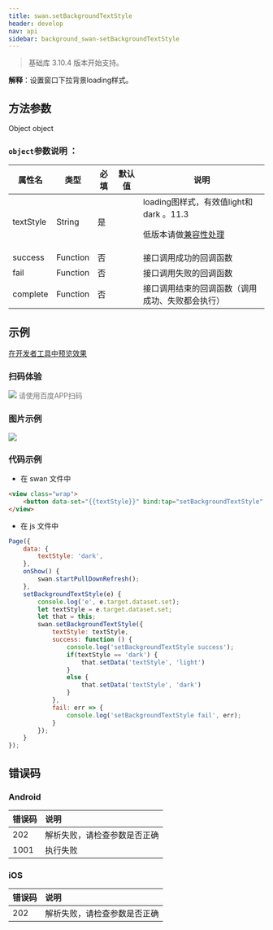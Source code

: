 ```yaml
---
title: swan.setBackgroundTextStyle
header: develop
nav: api
sidebar: background_swan-setBackgroundTextStyle
---
```


 
> 基础库 3.10.4 版本开始支持。

**解释**：设置窗口下拉背景loading样式。

 
## 方法参数

Object object

### `object`参数说明 ：

|属性名 |类型  |必填 | 默认值 |说明|
|---- | ---- | ---- | ----|----|
|textStyle |String | 是| | loading图样式，有效值light和dark 。11.3 <p>低版本请做<a href="https://smartprogram.baidu.com/docs/develop/swan/compatibility/">兼容性处理</a>|
|success |Function  |  否 |   | 接口调用成功的回调函数 | 
|fail  |  Function |   否  |   | 接口调用失败的回调函数| 
|complete   | Function  |  否 |   |  接口调用结束的回调函数（调用成功、失败都会执行）| 
## 示例

<a href="swanide://fragment/1a44f9e8f4e4cf559c3750e2e0ebc1061574253034280" title="在开发者工具中预览效果" target="_self">在开发者工具中预览效果</a>

### 扫码体验

<div class='scan-code-container'>
    <img src="https://b.bdstatic.com/miniapp/assets/images/doc_demo/fragment_setBackgroundTextStyle.png" class="demo-qrcode-image" />
    <font color=#777 12px>请使用百度APP扫码</font>
</div>

###  图片示例  
<div class="m-doc-custom-examples">
    <div class="m-doc-custom-examples-correct">
        <img src="https://b.bdstatic.com/miniapp/image/setBackgroundTextStyle.gif">
    </div>
    <div class="m-doc-custom-examples-correct">
        <img src=" ">
    </div>
    <div class="m-doc-custom-examples-correct">
        <img src=" ">
    </div>     
</div>

### 代码示例 




* 在 swan 文件中

```html
<view class="wrap">
    <button data-set="{{textStyle}}" bind:tap="setBackgroundTextStyle" hover-stop-propagation="true" type='primary'>点击切换loading样式为：{{textStyle}}</button>
</view>
```

* 在 js 文件中

```js
Page({
    data: {
        textStyle: 'dark',
    },
    onShow() {
        swan.startPullDownRefresh();
    },
    setBackgroundTextStyle(e) {
        console.log('e', e.target.dataset.set);
        let textStyle = e.target.dataset.set;
        let that = this;
        swan.setBackgroundTextStyle({
            textStyle: textStyle,
            success: function () {
                console.log('setBackgroundTextStyle success');
                if(textStyle == 'dark') {
                    that.setData('textStyle', 'light')
                }
                else {
                    that.setData('textStyle', 'dark')
                }
            },
            fail: err => {
                console.log('setBackgroundTextStyle fail', err);
            }
        });
    }
});
```



##  错误码
### Android

|错误码|说明|
|:--|:--|
|202|解析失败，请检查参数是否正确      |
|1001|执行失败|

### iOS

|错误码|说明|
|:--|:--|
|202|解析失败，请检查参数是否正确      |   
